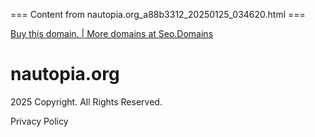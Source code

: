 === Content from nautopia.org_a88b3312_20250125_034620.html ===


[Buy this domain. | More domains at Seo.Domains](https://www.mydomaincontact.com/?domain_name=nautopia.org)

# nautopia.org

2025 Copyright. All Rights Reserved.

Privacy Policy


